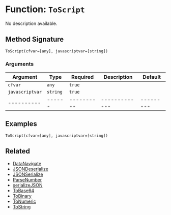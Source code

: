 [comment]: # (Note: This documentation is generated dynamically in the build process.  To modify the contents, change the javadoc on the _invoke method of the BIF class)

# Function: `ToScript`

No description available.

## Method Signature
```
ToScript(cfvar=[any], javascriptvar=[string])
```
### Arguments

| Argument | Type | Required | Description | Default |
|----------|------|----------|-------------|---------|
| `cfvar` | `any` | `true` |  | |
| `javascriptvar` | `string` | `true` |  | |
|----------|------|----------|-------------|---------|



## Examples

```
ToScript(cfvar=[any], javascriptvar=[string])
```

## Related
  * [DataNavigate](DataNavigate.md)
  * [JSONDeserialize](JSONDeserialize.md)
  * [JSONSerialize](JSONSerialize.md)
  * [ParseNumber](ParseNumber.md)
  * [serializeJSON](serializeJSON.md)
  * [ToBase64](ToBase64.md)
  * [ToBinary](ToBinary.md)
  * [ToNumeric](ToNumeric.md)
  * [ToString](ToString.md)
